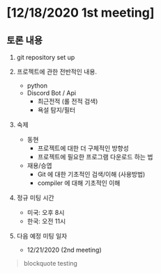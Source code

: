 # [12/18/2020 1st meeting]

## 토론 내용
 1. git repository set up
 
 2. 프로젝트에 관한 전반적인 내용.
    - python
    - Discord Bot / Api
      - 최근전적 (롤 전적 검색)
      - 욕설 탐지/필터
    
 3. 숙제
    - 동현
      - 프로젝트에 대한 더 구체적인 방향성
      - 프로젝트에 필요한 프로그램 다운로드 하는 법
    - 재용/승엽
      - Git 에 대한 기초적인 검색/이해 (사용방법)
      - compiler 에 대해 기초적인 이해
    
 4. 정규 미팅 시간
    - 미국: 오후 8시
    - 한국: 오전 11시
    
 5. 다음 예정 미팅 일자
    - 12/21/2020 (2nd meeting)


> blockquote testing
